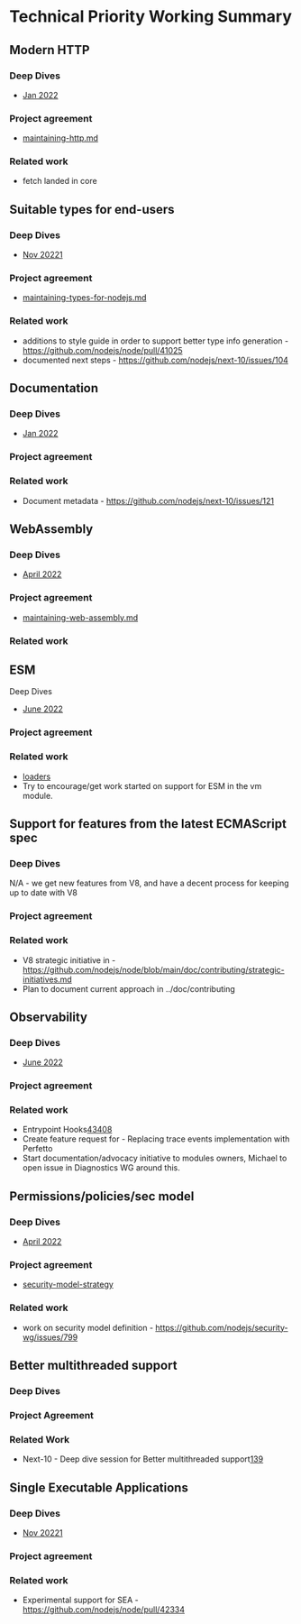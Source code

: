 # Technical Priority Working Summary
## Modern HTTP 
### Deep Dives
* [Jan 2022](https://github.com/nodejs/next-10/blob/main/meetings/summit-jan-2022.md)

### Project agreement
* [maintaining-http.md](https://github.com/nodejs/node/blob/main/doc/contributing/maintaining-http.md)

### Related work
* fetch landed in core

## Suitable types for end-users
### Deep Dives
* [Nov 20221](https://github.com/nodejs/next-10/blob/main/meetings/summit-nov-2021.md)

### Project agreement
* [maintaining-types-for-nodejs.md](https://github.com/nodejs/node/blob/main/doc/contributing/maintaining-types-for-nodejs.md)

### Related work
* additions to style guide in order to support better type info generation - https://github.com/nodejs/node/pull/41025
* documented next steps - https://github.com/nodejs/next-10/issues/104

## Documentation
### Deep Dives
* [Jan 2022](https://github.com/nodejs/next-10/blob/main/meetings/summit-jan-2022.md)

### Project agreement

### Related work
* Document metadata - https://github.com/nodejs/next-10/issues/121

## WebAssembly
### Deep Dives
* [April 2022](https://github.com/nodejs/next-10/blob/main/meetings/summit-apr-2022.md)

### Project agreement
* [maintaining-web-assembly.md](https://github.com/nodejs/node/blob/main/doc/contributing/maintaining-web-assembly.md)

### Related work

## ESM
Deep Dives
* [June 2022](https://github.com/nodejs/next-10/blob/main/meetings/summit-jun-2022.md)

### Project agreement

### Related work
* [loaders](https://github.com/nodejs/loaders)
* Try to encourage/get work started on support for ESM in the vm module.

## Support for features from the latest ECMAScript spec
### Deep Dives
N/A - we get new features from V8, and have a decent process for keeping up to date with V8
### Project agreement
### Related work
* V8 strategic initiative in - https://github.com/nodejs/node/blob/main/doc/contributing/strategic-initiatives.md
* Plan to document current approach in ../doc/contributing

## Observability
### Deep Dives
* [June 2022](https://github.com/nodejs/next-10/blob/main/meetings/summit-jun-2022.md)

### Project agreement
### Related work
* Entrypoint Hooks[43408](https://github.com/nodejs/node/issues/43408)
* Create feature request for - Replacing trace events implementation with Perfetto
* Start documentation/advocacy initiative to modules owners, Michael to open issue in Diagnostics WG around this.

## Permissions/policies/sec model
### Deep Dives
* [April 2022](https://github.com/nodejs/next-10/blob/main/meetings/summit-apr-2022.md)

### Project agreement
* [security-model-strategy](https://github.com/nodejs/node/blob/main/doc/contributing/security-model-strategy.md)

### Related work
* work on security model definition - https://github.com/nodejs/security-wg/issues/799

## Better multithreaded support

### Deep Dives
### Project Agreement
### Related Work
* Next-10 - Deep dive session for Better multithreaded support[139](https://github.com/nodejs/next-10/issues/139)

## Single Executable Applications

### Deep Dives
* [Nov 20221](https://github.com/nodejs/next-10/blob/main/meetings/summit-nov-2021.md)

### Project agreement

### Related work

* Experimental support for SEA - https://github.com/nodejs/node/pull/42334


